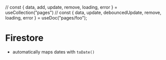 // const { data, add, update, remove, loading, error } = useCollection("pages")
// const { data, update, debouncedUpdate, remove, loading, error } = useDoc("pages/foo");

# Firestore

- automatically maps dates with `toDate()`
